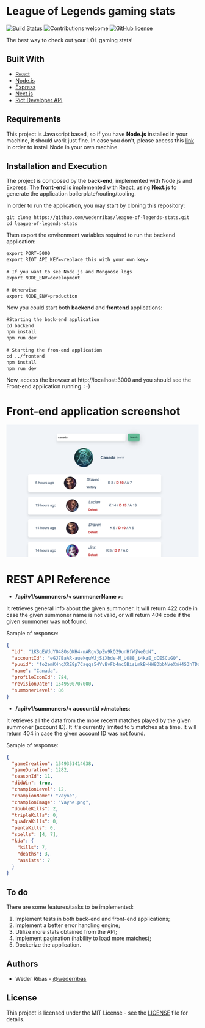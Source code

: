 # League of Legends gaming stats

[![Build Status](https://travis-ci.org/wederribas/league-of-legends-stats.svg?branch=master)](https://travis-ci.org/wederribas/league-of-legends-stats)
![Contributions welcome](https://img.shields.io/badge/contributions-welcome-orange.svg)
[![GitHub license](https://img.shields.io/badge/license-MIT-blue.svg)](https://raw.githubusercontent.com/wederribas/league-of-legends-stats/master/LICENSE)

The best way to check out your LOL gaming stats!

## Built With

- [React](https://reactjs.org)
- [Node.js](https://nodejs.org/)
- [Express](https://www.express.com/)
- [Next.js](https://nextjs.org/)
- [Riot Developer API](https://developer.riotgames.com)

## Requirements

This project is Javascript based, so if you have **Node.js** installed in your machine, it should work just fine. In case you don't, please access this [link](https://nodejs.org/en/download/) in order to install Node in your own machine.

## Installation and Execution

The project is composed by the **back-end**, implemented with Node.js and Express. The **front-end** is implemented with React, using **Next.js** to generate the application boilerplate/routing/tooling.

In order to run the application, you may start by cloning this repository:

```
git clone https://github.com/wederribas/league-of-legends-stats.git
cd league-of-legends-stats
```

Then export the environment variables required to run the backend application:

```
export PORT=5000
export RIOT_API_KEY=<replace_this_with_your_own_key>

# If you want to see Node.js and Mongoose logs
export NODE_ENV=development

# Otherwise
export NODE_ENV=production
```

Now you could start both **backend** and **frontend** applications:

```
#Starting the back-end application
cd backend
npm install
npm run dev

# Starting the fron-end application
cd ../frontend
npm install
npm run dev
```

Now, access the browser at http://localhost:3000 and you should see the Front-end application running. :-)

# Front-end application screenshot

![Front-end application](https://github.com/wederribas/league-of-legends-stats/blob/master/screenshots/main-interface.png)

# REST API Reference

- **/api/v1/summoners/< summonerName >**:

It retrieves general info about the given summoner. It will return 422 code in case the given summoner name is not valid, or will return 404 code if the given summoner was not found.

Sample of response:

```json
{
  "id": "1K8qEWduY048OsQKH4-mARgv3pZw9kQ29unHfWjWe0oN",
  "accountId": "eGJ7BaAR-auekquWJjSiXbde-M_UO88_i4kzE_dCESCuGQ",
  "puuid": "fo2emK4hqXRE8p7Caqqs54YvBvFb4ncGBisLmkB-HW8DbbNVeXmH4S3hTDqput2LLtVeHseQknpVSw",
  "name": "Canada",
  "profileIconId": 784,
  "revisionDate": 1549500707000,
  "summonerLevel": 86
}
```

- **/api/v1/summoners/< accountId >/matches**:

It retrieves all the data from the more recent matches played by the given summoner (account ID). It it's currently limited to 5 matches at a time. It will return 404 in case the given account ID was not found.

Sample of response:

```json
{
  "gameCreation": 1549351414638,
  "gameDuration": 1282,
  "seasonId": 11,
  "didWin": true,
  "championLevel": 12,
  "championName": "Vayne",
  "championImage": "Vayne.png",
  "doubleKills": 2,
  "tripleKills": 0,
  "quadraKills": 0,
  "pentaKills": 0,
  "spells": [4, 7],
  "kda": {
    "kills": 7,
    "deaths": 3,
    "assists": 7
  }
}
```

## To do

There are some features/tasks to be implemented:

1. Implement tests in both back-end and front-end applications;
2. Implement a better error handling engine;
3. Utilize more stats obtained from the API;
4. Implement pagination (hability to load more matches);
5. Dockerize the application.

## Authors

- Weder Ribas - [@wederribas](https://twitter.com/wederribas)

## License

This project is licensed under the MIT License - see the [LICENSE](LICENSE) file for details.
